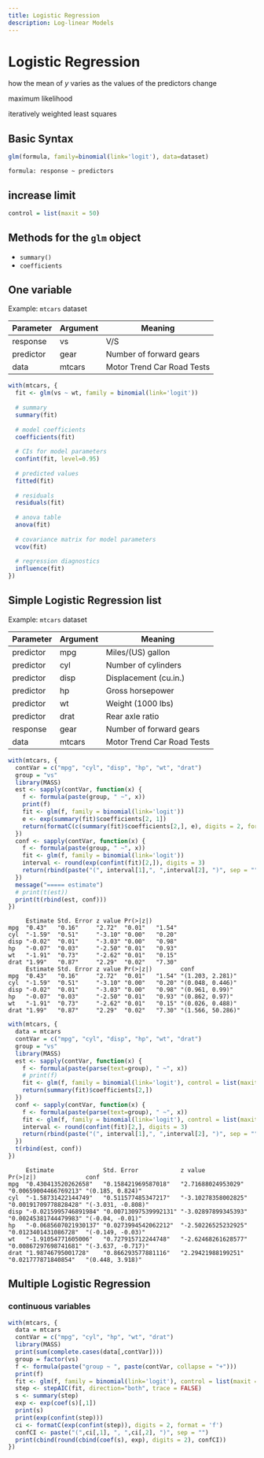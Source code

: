 ```yaml
---
title: Logistic Regression
description: Log-linear Models
---
```


# Logistic Regression
how the mean of $y$ varies as the values of the predictors change

maximum likelihood

iteratively weighted least squares 

## Basic Syntax
```r
glm(formula, family=binomial(link='logit'), data=dataset)
```

`formula: response ~ predictors`

## increase limit

```r
control = list(maxit = 50)
```

## Methods for the `glm` object

* `summary()`
* `coefficients`

## One variable

Example: `mtcars` dataset

| Parameter | Argument | Meaning                    |
|-----------|----------|----------------------------|
| response  | vs       | V/S                        |
| predictor | gear     | Number of forward gears    |
| data      | mtcars   | Motor Trend Car Road Tests |

```r
with(mtcars, {
  fit <- glm(vs ~ wt, family = binomial(link='logit'))
  
  # summary
  summary(fit)
  
  # model coefficients
  coefficients(fit)
  
  # CIs for model parameters
  confint(fit, level=0.95)
  
  # predicted values
  fitted(fit)
  
  # residuals
  residuals(fit) 
  
  # anova table 
  anova(fit)
  
  # covariance matrix for model parameters 
  vcov(fit)
  
  # regression diagnostics
  influence(fit)
})

```

## Simple Logistic Regression list

Example: `mtcars` dataset

| Parameter | Argument | Meaning                    |
|-----------|----------|----------------------------|
| predictor | mpg      | Miles/(US) gallon          |
| predictor | cyl      | Number of cylinders        |
| predictor | disp     | Displacement (cu.in.)      |
| predictor | hp       | Gross horsepower           |
| predictor | wt       | Weight (1000 lbs)          |
| predictor | drat     | Rear axle ratio            |
| response  | gear     | Number of forward gears    |
| data      | mtcars   | Motor Trend Car Road Tests |

```r
with(mtcars, {
  contVar = c("mpg", "cyl", "disp", "hp", "wt", "drat")
  group = "vs"
  library(MASS)
  est <- sapply(contVar, function(x) {
    f <- formula(paste(group, " ~", x))
    print(f)
    fit <- glm(f, family = binomial(link='logit'))
    e <- exp(summary(fit)$coefficients[2, 1])
    return(formatC(c(summary(fit)$coefficients[2,], e), digits = 2, format = "f"))
  })
  conf <- sapply(contVar, function(x) {
    f <- formula(paste(group, " ~", x))
    fit <- glm(f, family = binomial(link='logit'))
    interval <- round(exp(confint(fit)[2,]), digits = 3)
    return(rbind(paste("(", interval[1],", ",interval[2], ")", sep = "")))
  })
  message("===== estimate")
  # print(t(est))
  print(t(rbind(est, conf)))
})
```

```
     Estimate Std. Error z value Pr(>|z|)       
mpg  "0.43"   "0.16"     "2.72"  "0.01"   "1.54"
cyl  "-1.59"  "0.51"     "-3.10" "0.00"   "0.20"
disp "-0.02"  "0.01"     "-3.03" "0.00"   "0.98"
hp   "-0.07"  "0.03"     "-2.50" "0.01"   "0.93"
wt   "-1.91"  "0.73"     "-2.62" "0.01"   "0.15"
drat "1.99"   "0.87"     "2.29"  "0.02"   "7.30"
     Estimate Std. Error z value Pr(>|z|)        conf             
mpg  "0.43"   "0.16"     "2.72"  "0.01"   "1.54" "(1.203, 2.281)" 
cyl  "-1.59"  "0.51"     "-3.10" "0.00"   "0.20" "(0.048, 0.446)" 
disp "-0.02"  "0.01"     "-3.03" "0.00"   "0.98" "(0.961, 0.99)"  
hp   "-0.07"  "0.03"     "-2.50" "0.01"   "0.93" "(0.862, 0.97)"  
wt   "-1.91"  "0.73"     "-2.62" "0.01"   "0.15" "(0.026, 0.488)" 
drat "1.99"   "0.87"     "2.29"  "0.02"   "7.30" "(1.566, 50.286)"
```

````r
with(mtcars, {
  data = mtcars
  contVar = c("mpg", "cyl", "disp", "hp", "wt", "drat")
  group = "vs"
  library(MASS)
  est <- sapply(contVar, function(x) {
    f <- formula(paste(parse(text=group), " ~", x))
    # print(f)
    fit <- glm(f, family = binomial(link='logit'), control = list(maxit = 50), data = data)
    return(summary(fit)$coefficients[2,])
  })
  conf <- sapply(contVar, function(x) {
    f <- formula(paste(parse(text=group), " ~", x))
    fit <- glm(f, family = binomial(link='logit'), control = list(maxit = 50), data = data)
    interval <- round(confint(fit)[2,], digits = 3)
    return(rbind(paste("(", interval[1],", ",interval[2], ")", sep = "")))
  })
  t(rbind(est, conf))
})
````

```
     Estimate              Std. Error            z value             Pr(>|z|)              conf              
mpg  "0.430413520262658"   "0.158421969587018"   "2.71688024953029"  "0.00659004466769213" "(0.185, 0.824)"  
cyl  "-1.58731422144749"   "0.511577485347217"   "-3.10278358002825" "0.00191709778828428" "(-3.031, -0.808)"
disp "-0.0215995746891984" "0.00713097539992131" "-3.02897899345393" "0.00245381744479983" "(-0.04, -0.01)"  
hp   "-0.0685607021930137" "0.0273994542062212"  "-2.50226525232925" "0.0123401431086728"  "(-0.149, -0.03)" 
wt   "-1.91054771605006"   "0.727915712244748"   "-2.62468261628577" "0.00867297698741681" "(-3.637, -0.717)"
drat "1.98746795001728"    "0.866293577881116"   "2.29421988199251"  "0.021777871840854"   "(0.448, 3.918)"  
```


## Multiple Logistic Regression

### continuous variables 

```r
with(mtcars, {
  data = mtcars
  contVar = c("mpg", "cyl", "hp", "wt", "drat")
  library(MASS)
  print(sum(complete.cases(data[,contVar])))
  group = factor(vs)
  f <- formula(paste("group ~ ", paste(contVar, collapse = "+")))
  print(f)
  fit <- glm(f, family = binomial(link='logit'), control = list(maxit = 50))
  step <- stepAIC(fit, direction="both", trace = FALSE)
  s <- summary(step)
  exp <- exp(coef(s)[,1])
  print(s)
  print(exp(confint(step)))
  ci <- formatC(exp(confint(step)), digits = 2, format = 'f')
  confCI <- paste("(",ci[,1], ", ",ci[,2], ")", sep = "")
  print(cbind(round(cbind(coef(s), exp), digits = 2), confCI))
})
```